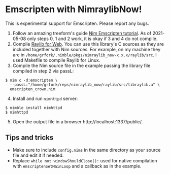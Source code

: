 # Emscripten with NimraylibNow!

This is experimental support for Emscripten. Please report any bugs.

1. Follow an amazing treeform's guide [Nim Emscripten tutorial]. As of 2021-05-08
   only steps 0, 1 and 2 work, it is okay if 3 and 4 do not compile.
2. Compile [Raylib for Web]. You can use this library's C sources as they are
   included together with Nim sources. For example, on my machine they are in
   `/home/grfork/.nimble/pkgs/nimraylib_now-x.x.x/raylib/src`. I used Makefile
   to compile Raylib for Linux.
3. Compile the Nim source file in the example passing the library file
   compiled in step 2 via passL:
```
$ nim c -d:emscripten \
  --passL:"/home/grfork/reps/nimraylib_now/raylib/src/libraylib.a" \
  emscripten_crown.nim
```
4. Install and run `nimhttpd` server:
```
$ nimble install nimhttpd
$ nimhttpd
```
5. Open the output file in a browser http://localhost:1337/public/.

[Raylib for Web]: https://github.com/raysan5/raylib/wiki/Working-for-Web-(HTML5)
[Nim Emscripten tutorial]: https://github.com/treeform/nim_emscripten_tutorial

## Tips and tricks

- Make sure to include `config.nims` in the same directory as your source file
  and edit it if needed.
- Replace `while not windowShouldClose():` used for native compilation
  with `emscriptenSetMainLoop` and a callback as in the example.
